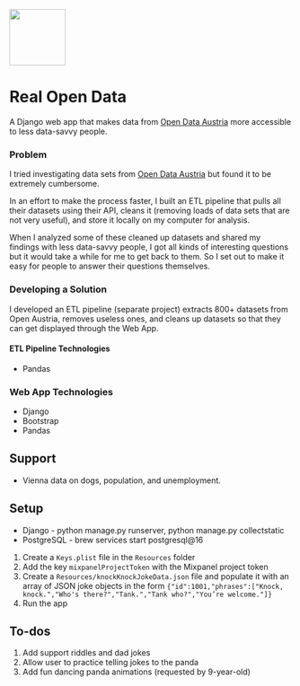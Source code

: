 <img src="https://lcarvajal.github.io/img/open-data-austria.png" height=100>

# Real Open Data

A Django web app that makes data from [Open Data Austria](https://www.data.gv.at/en/) more accessible to less data-savvy people.

### Problem

I tried investigating data sets from [Open Data Austria](https://www.data.gv.at/en/) but found it to be extremely cumbersome.

In an effort to make the process faster, I built an ETL pipeline that pulls all their datasets using their API, cleans it (removing loads of data sets that are not very useful), and store it locally on my computer for analysis.

When I analyzed some of these cleaned up datasets and shared my findings with less data-savvy people, I got all kinds of interesting questions but it would take a while for me to get back to them. So I set out to make it easy for people to answer their questions themselves.

### Developing a Solution

I developed an ETL pipeline (separate project) extracts 800+ datasets from Open Austria, removes useless ones, and cleans up datasets so that they can get displayed through the Web App.

#### ETL Pipeline Technologies
- Pandas

### Web App Technologies
- Django
- Bootstrap
- Pandas

## Support
- Vienna data on dogs, population, and unemployment.

## Setup
 - Django - python manage.py runserver, python manage.py collectstatic
 - PostgreSQL - brew services start postgresql@16

1. Create a `Keys.plist` file in the `Resources` folder
2. Add the key `mixpanelProjectToken` with the Mixpanel project token
3. Create a `Resources/knockKnockJokeData.json` file and populate it with an array of JSON joke objects in the form `{"id":1001,"phrases":["Knock, knock.","Who's there?","Tank.","Tank who?","You’re welcome."]}`
4. Run the app 

## To-dos
1. Add support riddles and dad jokes
2. Allow user to practice telling jokes to the panda
3. Add fun dancing panda animations (requested by 9-year-old)
